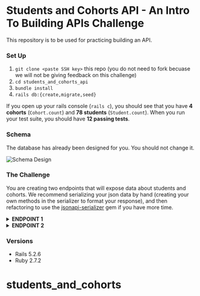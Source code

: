 # Students and Cohorts API - An Intro To Building APIs Challenge

This repository is to be used for practicing building an API. 

### Set Up
1. `git clone <paste SSH key>` this repo (you do not need to fork becuase we will not be giving feedback on this challenge)
2. `cd students_and_cohorts_api`
3. `bundle install`
4. `rails db:{create,migrate,seed}`

If you open up your rails console (`rails c`), you should see that you have **4 cohorts** (`Cohort.count`) and **78 students** (`Student.count`). 
When you run your test suite, you should have **12 passing tests**. 

### Schema
The database has already been designed for you. You should not change it. 

![Schema Design](/images/schema.png)

### The Challenge
You are creating two endpoints that will expose data about students and cohorts. We recommend serializing your json data by hand (creating your own methods in the serializer to format your response), and then refactoring to use the [jsonapi-serializer](https://github.com/jsonapi-serializer/jsonapi-serializer#installation) gem if you have more time. 
<details>
  <summary><b>ENDPOINT 1</b></summary>
  
  **GET all students**

  Your endpoint should follow this format: <br>
  `GET /api/v1/students`

  Your API will return: 
  * first name
  * last name
  * preferred name
  * pronouns
  * email
  * github username
  * slack username

 Expand the endpoints below to see the expected response: <br>
  <details>
    <summary>GET /api/v1/students</summary>

    {
        "data": [
            {
                "id": "1",
                "type": "student",
                "attributes": {
                    "first_name": "Jessie",
                    "last_name": "Smith",
                    "preferred_name": "Jess",
                    "pronouns": "xe/xem",
                    "email": "Jessie@email.com",
                    "github_username": "Jessie_github",
                    "slack_username": "Jessie_slack"
                }
            },
            {
                "id": "2",
                "type": "student",
                "attributes": {
                    "first_name": "Marion",
                    "last_name": "Johnson",
                    "preferred_name": "Marion",
                    "pronouns": "she/they",
                    "email": "Marion@email.com",
                    "github_username": "Marion_github",
                    "slack_username": "Marion_slack"
                }
            },
            {
                "id": "3",
                "type": "student",
                "attributes": {
                    "first_name": "Alva",
                    "last_name": "Brown",
                    "preferred_name": "Alva",
                    "pronouns": "ze/zir",
                    "email": "Alva@email.com",
                    "github_username": "Alva_github",
                    "slack_username": "Alva_slack"
                }
            },
            {
                "id": "4",
                "type": "student",
                "attributes": {
                    "first_name": "Ollie",
                    "last_name": "Jones",
                    "preferred_name": "Ollie",
                    "pronouns": "he/they",
                    "email": "Ollie@email.com",
                    "github_username": "Ollie_github",
                    "slack_username": "Ollie_slack"
                }
            },
            ...
            ...
            ...
        ]
      }

  </details>

  ---
  
</details>

<details>
  <summary><b>ENDPOINT 2</b></summary>
  
  **GET one cohort**
  
  Your endpoint should follow this format: <br>
  `GET /api/v1/cohorts/:id`

  Your API will return: 
  * name
  * start date
  * graduation date
  * number_of_students
  * status (future, current, graduated) - this should be based off of the start/graduation dates compared to the current date that the request is being made
 

  Expand the endpoints below to see the expected response: <br>
  
  <details>
    <summary>GET /api/v1/cohorts/1</summary>  
    
    {
      "data": {
          "id": "1",
          "type": "cohort",
          "attributes": {
              "name": "2107 BE",
              "start_date": "2021-07-01",
              "graduation_date": "2022-02-01",
              "number_of_students": 17,
              "status": "current"
            }
       }
    }
      
   </details>
      
   <details>
    <summary>GET /api/v1/cohorts/2</summary>  

     {
        "data": {
            "id": "2",
            "type": "cohort",
            "attributes": {
                "name": "2103 FE",
                "start_date": "2021-03-01",
                "graduation_date": "2021-10-01",
                "number_of_students": 26,
                "status": "graduated"
            }
          }
      }
      
   </details>
      
      
</details>

### Versions
* Rails 5.2.6
* Ruby 2.7.2


# students_and_cohorts
